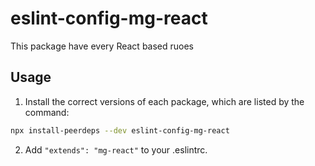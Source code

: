 # eslint-config-mg-react

This package have every React based ruoes

## Usage

1. Install the correct versions of each package, which are listed by the command:

```sh
npx install-peerdeps --dev eslint-config-mg-react
```

2. Add `"extends": "mg-react"` to your .eslintrc.
